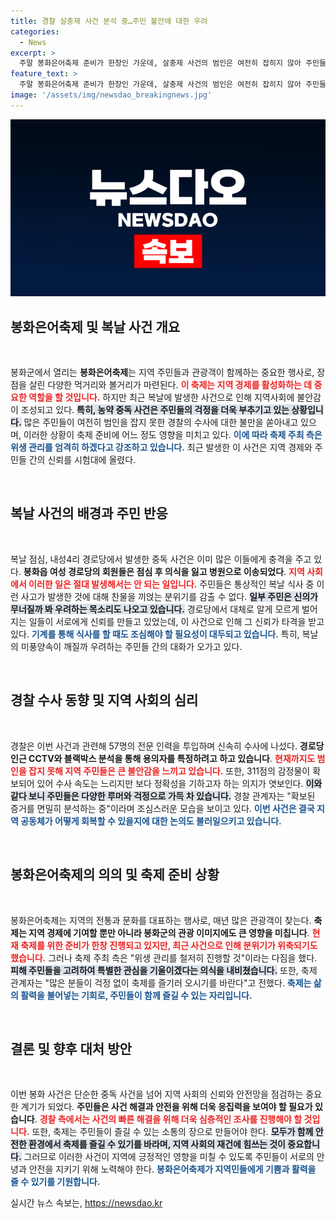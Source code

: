 ```yaml
---
title: 경찰 살충제 사건 분석 중…주민 불안에 대한 우려
categories:
  - News
excerpt: >
  주말 봉화은어축제 준비가 한창인 가운데, 살충제 사건의 범인은 여전히 잡히지 않아 주민들은 불안에 떨고 있다. 경찰은 증거 분석에 박차를 가하고 있으나, 마을 사람들 간의 신의까지 흔들리고 있다.
feature_text: >
  주말 봉화은어축제 준비가 한창인 가운데, 살충제 사건의 범인은 여전히 잡히지 않아 주민들은 불안에 떨고 있다. 경찰은 증거 분석에 박차를 가하고 있으나, 마을 사람들 간의 신의까지 흔들리고 있다.
image: '/assets/img/newsdao_breakingnews.jpg'
---
```


<p><img src="/assets/img/newsdao_breakingnews.jpg" alt="flaretime 속보" /></p>

<h2 data-ke-size="size26">봉화은어축제 및 복날 사건 개요</h2>

<p data-ke-size="size16">&nbsp;</p>

<p>봉화군에서 열리는 <b>봉화은어축제</b>는 지역 주민들과 관광객이 함께하는 중요한 행사로, 장점을 살린 다양한 먹거리와 볼거리가 마련된다. <b><span style="color: #ee2323;">이 축제는 지역 경제를 활성화하는 데 중요한 역할을 할 것입니다.</span></b> 하지만 최근 복날에 발생한 사건으로 인해 지역사회에 불안감이 조성되고 있다. <b><span style="background-color: #21538527;">특히, 농약 중독 사건은 주민들의 걱정을 더욱 부추기고 있는 상황입니다.</span></b> 많은 주민들이 여전히 범인을 잡지 못한 경찰의 수사에 대한 불만을 쏟아내고 있으며, 이러한 상황이 축제 준비에 어느 정도 영향을 미치고 있다. <b><span style="color: #1a5490;">이에 따라 축제 주최 측은 위생 관리를 엄격히 하겠다고 강조하고 있습니다.</span></b> 최근 발생한 이 사건은 지역 경제와 주민들 간의 신뢰를 시험대에 올렸다.</p>

<p data-ke-size="size16">&nbsp;</p>

<h2 data-ke-size="size26">복날 사건의 배경과 주민 반응</h2>

<p data-ke-size="size16">&nbsp;</p>

<p>복날 점심, 내성4리 경로당에서 발생한 중독 사건은 이미 많은 이들에게 충격을 주고 있다. <b>봉화읍 여성 경로당의 회원들은 점심 후 의식을 잃고 병원으로 이송되었다</b>. <b><span style="color: #ee2323;">지역 사회에서 이러한 일은 절대 발생해서는 안 되는 일입니다.</span></b> 주민들은 통상적인 복날 식사 중 이런 사고가 발생한 것에 대해 찬물을 끼얹는 분위기를 감출 수 없다. <b><span style="background-color: #21538527;">일부 주민은 신의가 무너질까 봐 우려하는 목소리도 나오고 있습니다.</span></b> 경로당에서 대체로 알게 모르게 벌어지는 일들이 서로에게 신뢰를 만들고 있었는데, 이 사건으로 인해 그 신뢰가 타격을 받고 있다. <b><span style="color: #1a5490;">기계를 통해 식사를 할 때도 조심해야 할 필요성이 대두되고 있습니다.</span></b> 특히, 복날의 미풍양속이 깨질까 우려하는 주민들 간의 대화가 오가고 있다.</p>

<p data-ke-size="size16">&nbsp;</p>

<h2 data-ke-size="size26">경찰 수사 동향 및 지역 사회의 심리</h2>

<p data-ke-size="size16">&nbsp;</p>

<p>경찰은 이번 사건과 관련해 57명의 전문 인력을 투입하며 신속히 수사에 나섰다. <b>경로당 인근 CCTV와 블랙박스 분석을 통해 용의자를 특정하려고 하고 있습니다</b>. <b><span style="color: #ee2323;">현재까지도 범인을 잡지 못해 지역 주민들은 큰 불안감을 느끼고 있습니다.</span></b> 또한, 311점의 감정물이 확보되어 있어 수사 속도는 느리지만 보다 정확성을 기하고자 하는 의지가 엿보인다. <b><span style="background-color: #21538527;">이와 같다 보니 주민들은 다양한 루머와 걱정으로 가득 차 있습니다.</span></b> 경찰 관계자는 "확보된 증거를 면밀히 분석하는 중"이라며 조심스러운 모습을 보이고 있다. <b><span style="color: #1a5490;">이번 사건은 결국 지역 공동체가 어떻게 회복할 수 있을지에 대한 논의도 불러일으키고 있습니다.</span></b></p>

<p data-ke-size="size16">&nbsp;</p>

<h2 data-ke-size="size26">봉화은어축제의 의의 및 축제 준비 상황</h2>

<p data-ke-size="size16">&nbsp;</p>

<p>봉화은어축제는 지역의 전통과 문화를 대표하는 행사로, 매년 많은 관광객이 찾는다. <b>축제는 지역 경제에 기여할 뿐만 아니라 봉화군의 관광 이미지에도 큰 영향을 미칩니다</b>. <b><span style="color: #ee2323;">현재 축제를 위한 준비가 한창 진행되고 있지만, 최근 사건으로 인해 분위기가 위축되기도 했습니다.</span></b> 그러나 축제 주최 측은 "위생 관리를 철저히 진행할 것"이라는 다짐을 했다. <b><span style="background-color: #21538527;">피해 주민들을 고려하여 특별한 관심을 기울이겠다는 의식을 내비쳤습니다.</span></b> 또한, 축제 관계자는 "많은 분들이 걱정 없이 축제를 즐기러 오시기를 바란다"고 전했다. <b><span style="color: #1a5490;">축제는 삶의 활력을 불어넣는 기회로, 주민들이 함께 즐길 수 있는 자리입니다.</span></b></p>

<p data-ke-size="size16">&nbsp;</p>

<h2 data-ke-size="size26">결론 및 향후 대처 방안</h2>

<p data-ke-size="size16">&nbsp;</p>

<p>이번 봉화 사건은 단순한 중독 사건을 넘어 지역 사회의 신뢰와 안전망을 점검하는 중요한 계기가 되었다. <b>주민들은 사건 해결과 안전을 위해 더욱 응집력을 보여야 할 필요가 있습니다</b>. <b><span style="color: #ee2323;">경찰 측에서는 사건의 빠른 해결을 위해 더욱 심층적인 조사를 진행해야 할 것입니다.</span></b> 또한, 축제는 주민들이 즐길 수 있는 소통의 장으로 만들어야 한다. <b><span style="background-color: #21538527;">모두가 함께 안전한 환경에서 축제를 즐길 수 있기를 바라며, 지역 사회의 재건에 힘쓰는 것이 중요합니다.</span></b> 그러므로 이러한 사건이 지역에 긍정적인 영향을 미칠 수 있도록 주민들이 서로의 안녕과 안전을 지키기 위해 노력해야 한다. <b><span style="color: #1a5490;">봉화은어축제가 지역민들에게 기쁨과 활력을 줄 수 있기를 기원합니다.</span></b></p>
실시간 뉴스 속보는, <a href="https://newsdao.kr" rel="dofollow">https://newsdao.kr</a>


